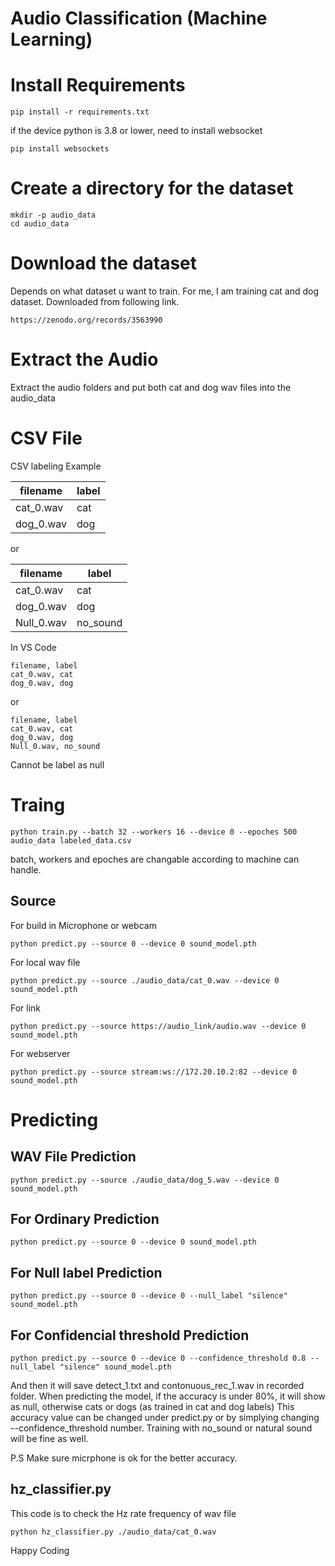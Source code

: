 # Audio Classification (Machine Learning)

# Install Requirements
```
pip install -r requirements.txt
```

if the device python is 3.8 or lower, need to install websocket
```
pip install websockets
```

# Create a directory for the dataset
```
mkdir -p audio_data
cd audio_data
```

# Download the dataset
Depends on what dataset u want to train. For me, I am training cat and dog dataset. Downloaded from following link.
```
https://zenodo.org/records/3563990
```

# Extract the Audio

Extract the audio folders and put both cat and dog wav files into the audio_data

# CSV File

CSV labeling Example

| filename | label |
| --- | --- |
| cat_0.wav | cat |
| dog_0.wav | dog |

or 

| filename | label |
| --- | --- |
| cat_0.wav | cat |
| dog_0.wav | dog |
| Null_0.wav | no_sound |

In VS Code
```
filename, label
cat_0.wav, cat
dog_0.wav, dog
```

or 

```
filename, label
cat_0.wav, cat
dog_0.wav, dog
Null_0.wav, no_sound
```

Cannot be label as null

# Traing

```
python train.py --batch 32 --workers 16 --device 0 --epoches 500 audio_data labeled_data.csv
```

batch, workers and epoches are changable according to machine can handle. 

## Source
For build in Microphone or webcam
```
python predict.py --source 0 --device 0 sound_model.pth
```
For local wav file
```
python predict.py --source ./audio_data/cat_0.wav --device 0 sound_model.pth
```
For link 
```
python predict.py --source https://audio_link/audio.wav --device 0 sound_model.pth
```
For webserver
```
python predict.py --source stream:ws://172.20.10.2:82 --device 0 sound_model.pth
```

# Predicting 

## WAV File Prediction
```
python predict.py --source ./audio_data/dog_5.wav --device 0 sound_model.pth
```

## For Ordinary Prediction
```
python predict.py --source 0 --device 0 sound_model.pth
```
## For Null label Prediction
```
python predict.py --source 0 --device 0 --null_label "silence" sound_model.pth
```
## For Confidencial threshold Prediction
```
python predict.py --source 0 --device 0 --confidence_threshold 0.8 --null_label "silence" sound_model.pth
```

And then it will save detect_1.txt and contonuous_rec_1.wav in recorded folder.
When predicting the model, if the accuracy is under 80%, it will show as null, otherwise cats or dogs (as trained in cat and dog labels)
This accuracy value can be changed under predict.py or by simplying changing --confidence_threshold number.
Training with no_sound or natural sound will be fine as well. 

P.S Make sure micrphone is ok for the better accuracy. 


## hz_classifier.py

This code is to check the Hz rate frequency of wav file
```
python hz_classifier.py ./audio_data/cat_0.wav
```

Happy Coding
